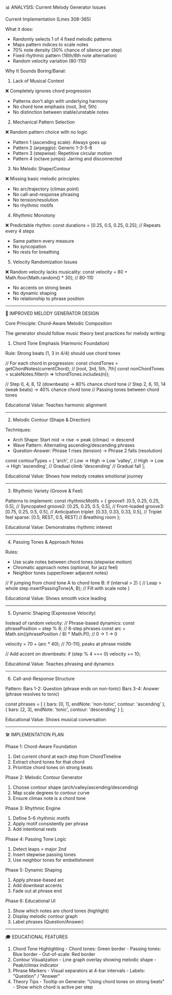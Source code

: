📊 ANALYSIS: Current Melody Generator Issues

  Current Implementation (Lines 308-365)

  What it does:
  - Randomly selects 1 of 4 fixed melodic patterns
  - Maps pattern indices to scale notes
  - 70% note density (30% chance of silence per step)
  - Fixed rhythmic pattern (16th/8th note alternation)
  - Random velocity variation (80-110)

  Why It Sounds Boring/Banal:

  1. Lack of Musical Context

  ❌ Completely ignores chord progression
  - Patterns don't align with underlying harmony
  - No chord tone emphasis (root, 3rd, 5th)
  - No distinction between stable/unstable notes

  2. Mechanical Pattern Selection

  ❌ Random pattern choice with no logic
  - Pattern 1 (ascending scale): Always goes up
  - Pattern 2 (arpeggio): Generic 1-3-5-8
  - Pattern 3 (stepwise): Repetitive circular motion
  - Pattern 4 (octave jumps): Jarring and disconnected

  3. No Melodic Shape/Contour

  ❌ Missing basic melodic principles:
  - No arc/trajectory (climax point)
  - No call-and-response phrasing
  - No tension/resolution
  - No rhythmic motifs

  4. Rhythmic Monotony

  ❌ Predictable rhythm:
  const durations = [0.25, 0.5, 0.25, 0.25]; // Repeats every 4 steps
  - Same pattern every measure
  - No syncopation
  - No rests for breathing

  5. Velocity Randomization Issues

  ❌ Random velocity lacks musicality:
  const velocity = 80 + Math.floor(Math.random() * 30); // 80-110
  - No accents on strong beats
  - No dynamic shaping
  - No relationship to phrase position

  ---
  🎵 IMPROVED MELODY GENERATOR DESIGN

  Core Principle: Chord-Aware Melodic Composition

  The generator should follow music theory best practices for melody writing:

  1. Chord Tone Emphasis (Harmonic Foundation)

  Rule: Strong beats (1, 3 in 4/4) should use chord tones

  // For each chord in progression:
  const chordTones = getChordNotes(currentChord); // [root, 3rd, 5th, 7th]
  const nonChordTones = scaleNotes.filter(n => !chordTones.includes(n));

  // Step 0, 4, 8, 12 (downbeats) → 80% chance chord tone
  // Step 2, 6, 10, 14 (weak beats) → 40% chance chord tone
  // Passing tones between chord tones

  Educational Value: Teaches harmonic alignment

  ---
  2. Melodic Contour (Shape & Direction)

  Techniques:
  - Arch Shape: Start mid → rise → peak (climax) → descend
  - Wave Pattern: Alternating ascending/descending phrases
  - Question-Answer: Phrase 1 rises (tension) → Phrase 2 falls (resolution)

  const contourTypes = [
    'arch',      // Low → High → Low
    'valley',    // High → Low → High
    'ascending', // Gradual climb
    'descending' // Gradual fall
  ];

  Educational Value: Shows how melody creates emotional journey

  ---
  3. Rhythmic Variety (Groove & Feel)

  Patterns to implement:
  const rhythmicMotifs = {
    groove1: [0.5, 0.25, 0.25, 0.5],        // Syncopated
    groove2: [0.25, 0.25, 0.5, 0.5],        // Front-loaded
    groove3: [0.75, 0.25, 0.5, 0.5],        // Anticipation
    triplet: [0.33, 0.33, 0.33, 0.5],       // Triplet feel
    sparse: [0.5, REST, 0.5, REST]          // Breathing room
  };

  Educational Value: Demonstrates rhythmic interest

  ---
  4. Passing Tones & Approach Notes

  Rules:
  - Use scale notes between chord tones (stepwise motion)
  - Chromatic approach notes (optional, for jazz feel)
  - Neighbor tones (upper/lower adjacent notes)

  // If jumping from chord tone A to chord tone B:
  if (interval > 2) { // Leap > whole step
    insertPassingTone(A, B); // Fill with scale note
  }

  Educational Value: Shows smooth voice leading

  ---
  5. Dynamic Shaping (Expressive Velocity)

  Instead of random velocity:
  // Phrase-based dynamics:
  const phrasePosition = step % 8; // 8-step phrases
  const arc = Math.sin((phrasePosition / 8) * Math.PI); // 0 → 1 → 0

  velocity = 70 + (arc * 40); // 70-110, peaks at phrase middle

  // Add accent on downbeats:
  if (step % 4 === 0) velocity += 10;

  Educational Value: Teaches phrasing and dynamics

  ---
  6. Call-and-Response Structure

  Pattern:
  Bars 1-2: Question (phrase ends on non-tonic)
  Bars 3-4: Answer (phrase resolves to tonic)

  const phrases = [
    { bars: [0, 1], endNote: 'non-tonic', contour: 'ascending' },
    { bars: [2, 3], endNote: 'tonic', contour: 'descending' }
  ];

  Educational Value: Shows musical conversation

  ---
  🛠️ IMPLEMENTATION PLAN

  Phase 1: Chord-Aware Foundation

  1. Get current chord at each step from ChordTimeline
  2. Extract chord tones for that chord
  3. Prioritize chord tones on strong beats

  Phase 2: Melodic Contour Generator

  1. Choose contour shape (arch/valley/ascending/descending)
  2. Map scale degrees to contour curve
  3. Ensure climax note is a chord tone

  Phase 3: Rhythmic Engine

  1. Define 5-6 rhythmic motifs
  2. Apply motif consistently per phrase
  3. Add intentional rests

  Phase 4: Passing Tone Logic

  1. Detect leaps > major 2nd
  2. Insert stepwise passing tones
  3. Use neighbor tones for embellishment

  Phase 5: Dynamic Shaping

  1. Apply phrase-based arc
  2. Add downbeat accents
  3. Fade out at phrase end

  Phase 6: Educational UI

  1. Show which notes are chord tones (highlight)
  2. Display melodic contour graph
  3. Label phrases (Question/Answer)

  ---
  🎓 EDUCATIONAL FEATURES

  1. Chord Tone Highlighting
    - Chord tones: Green border
    - Passing tones: Blue border
    - Out-of-scale: Red border
  2. Contour Visualization
    - Line graph overlay showing melodic shape
    - Peak/climax indicator
  3. Phrase Markers
    - Visual separators at 4-bar intervals
    - Labels: "Question" / "Answer"
  4. Theory Tips
    - Tooltip on Generate: "Using chord tones on strong beats"
    - Show which chord is active per step